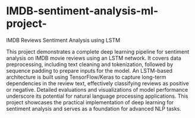 # IMDB-sentiment-analysis-ml-project-
IMDB Reviews Sentiment Analysis using LSTM

This project demonstrates a complete deep learning pipeline for sentiment analysis on IMDB movie reviews using an LSTM network. It covers data preprocessing, including text cleaning and tokenization, followed by sequence padding to prepare inputs for the model. An LSTM-based architecture is built using TensorFlow/Keras to capture long-term dependencies in the review text, effectively classifying reviews as positive or negative. Detailed evaluations and visualizations of model performance underscore its potential for natural language processing applications. This project showcases the practical implementation of deep learning for sentiment analysis and serves as a foundation for advanced NLP tasks.
